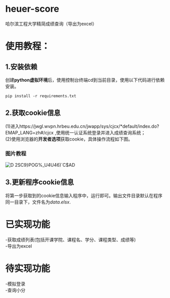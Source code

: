 # heuer-score
哈尔滨工程大学精简成绩查询（导出为excel）  <br>

# 使用教程：  <br>

## 1.安装依赖
创建**python虚拟环境**后，使用控制台终端cd到当前目录，使用以下代码进行依赖安装。  <br>
```
pip install -r requirements.txt
```

## 2.获取cookie信息  <br>
(1)进入https://jwgl.wvpn.hrbeu.edu.cn/jwapp/sys/cjcx/*default/index.do?EMAP_LANG=zh#/cjcx ,使用统一认证系统登录并进入成绩查询系统；  <br>
(2)使用浏览器的**开发者选项**获取cookie，具体操作流程如下图。  <br>

### 图片教程  <br>
![D 2SC9}POG%_U4U46)`C$AD](https://user-images.githubusercontent.com/101975462/210775683-4f531174-86a9-4aeb-b1ee-e4b401da9f69.png)  <br>

## 3.更新程序cookie信息  <br>
将第一步获取到的cookie信息输入程序中，运行即可。输出文件目录默认在程序同一目录下，文件名为*data.elsx*.  <br>

# 已实现功能  <br>
-获取成绩列表(包括开课学院、课程名、学分、课程类型、成绩等)  <br>
-导出为excel  <br>

# 待实现功能  <br>
-模拟登录  <br>
-查询小分  <br>
